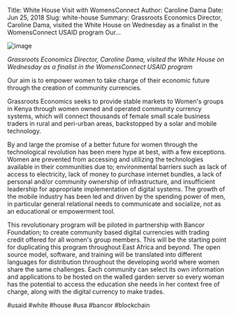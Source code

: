 Title: White House Visit with WomensConnect
Author: Caroline Dama
Date: Jun 25, 2018
Slug: white-house
Summary: Grassroots Economics Director, Caroline Dama, visited the White House on Wednesday as a finalist in the WomensConnect USAID program Our...

![image](/images/blog/white-house1.webp)

_Grassroots Economics Director, Caroline Dama, visited the White House
on Wednesday as a finalist in the WomensConnect USAID program_

Our aim is to empower women to take charge of their economic future
through the creation of community currencies.

Grassroots Economics seeks to provide stable markets to Women's groups
in Kenya through women owned and operated community currency systems,
which will connect thousands of female small scale business traders in
rural and peri-urban areas, backstopped by a solar and mobile
technology.

By and large the promise of a better future for women through the
technological revolution has been mere hype at best, with a few
exceptions. Women are prevented from accessing and utilizing the
technologies available in their communities due to; environmental
barriers such as lack of access to electricity, lack of money to
purchase internet bundles, a lack of personal and/or community ownership
of infrastructure, and insufficient leadership for appropriate
implementation of digital systems. The growth of the mobile industry has
been led and driven by the spending power of men, in particular general
relational needs to communicate and socialize, not as an educational or
empowerment tool.

This revolutionary program will be piloted in partnership with Bancor
Foundation; to create community based digital currencies with trading
credit offered for all women's group members. This will be the starting
point for duplicating this program throughout East Africa and beyond.
The open source model, software, and training will be translated into
different languages for distribution throughout the developing world
where women share the same challenges. Each community can select its own
information and applications to be hosted on the walled garden server so
every woman has the potential to access the education she needs in her
context free of charge, along with the digital currency to make trades.

#usaid #white #house #usa #bancor #blockchain
